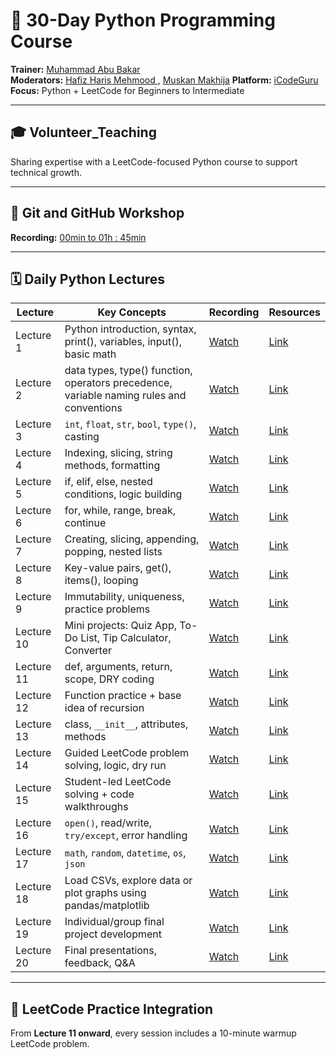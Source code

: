 # 📘 30-Day Python Programming Course  
**Trainer:** [Muhammad Abu Bakar](https://www.linkedin.com/in/muhammadabu)  
**Moderators:** [Hafiz Haris Mehmood ](https://linkedin.com/in/hafiz-haris-mehmood), [Muskan Makhija](https://linkedin.com/in/muskanmakhija)
**Platform:** [iCodeGuru](https://icodeguru.weebly.com/)  
**Focus:** Python + LeetCode for Beginners to Intermediate   

---

## 🎓 Volunteer_Teaching  
Sharing expertise with a LeetCode-focused Python course to support technical growth.

---

## 🎥 Git and GitHub Workshop  
**Recording:** [00min to 01h : 45min](https://youtu.be/SWskPj7KW7k?si=ijrShp2vlsk6AYKm)

---

## 🗓️ Daily Python Lectures

| **Lecture** | **Key Concepts** | **Recording** | **Resources** |
|------------|------------------|---------------|---------------|
| Lecture 1 | Python introduction, syntax, print(), variables, input(), basic math | [Watch](https://www.facebook.com/iCodeguru/videos/633809379272226) | [Link](./Code%20and%20Slides/lecture_01) |
| Lecture 2 | data types, type() function, operators precedence, variable naming rules and conventions| [Watch](https://www.facebook.com/share/v/1536zeABGj/) | [Link](./Code%20and%20Slides/lecture_02) |
| Lecture 3 | `int`, `float`, `str`, `bool`, `type()`, casting | [Watch]() | [Link]() |
| Lecture 4 | Indexing, slicing, string methods, formatting | [Watch](https://www.facebook.com/share/v/16kW7mGnuX/) | [Link]() |
| Lecture 5 | if, elif, else, nested conditions, logic building | [Watch]() | [Link]() |
| Lecture 6 | for, while, range, break, continue | [Watch]() | [Link]() |
| Lecture 7 | Creating, slicing, appending, popping, nested lists | [Watch]() | [Link]() |
| Lecture 8 | Key-value pairs, get(), items(), looping | [Watch]() | [Link]() |
| Lecture 9 | Immutability, uniqueness, practice problems | [Watch]() | [Link]() |
| Lecture 10 | Mini projects: Quiz App, To-Do List, Tip Calculator, Converter | [Watch]() | [Link]() |
| Lecture 11 | def, arguments, return, scope, DRY coding | [Watch]() | [Link]() |
| Lecture 12 | Function practice + base idea of recursion | [Watch]() | [Link]() |
| Lecture 13 | class, `__init__`, attributes, methods | [Watch]() | [Link]() |
| Lecture 14 | Guided LeetCode problem solving, logic, dry run | [Watch]() | [Link]() |
| Lecture 15 | Student-led LeetCode solving + code walkthroughs | [Watch]() | [Link]() |
| Lecture 16 | `open()`, read/write, `try/except`, error handling | [Watch]() | [Link]() |
| Lecture 17 | `math`, `random`, `datetime`, `os`, `json` | [Watch]() | [Link]() |
| Lecture 18 | Load CSVs, explore data or plot graphs using pandas/matplotlib | [Watch]() | [Link]() |
| Lecture 19 | Individual/group final project development | [Watch]() | [Link]() |
| Lecture 20 | Final presentations, feedback, Q&A | [Watch]() | [Link]() |

---

## 🔁 LeetCode Practice Integration  
From **Lecture 11 onward**, every session includes a 10-minute warmup LeetCode problem.
